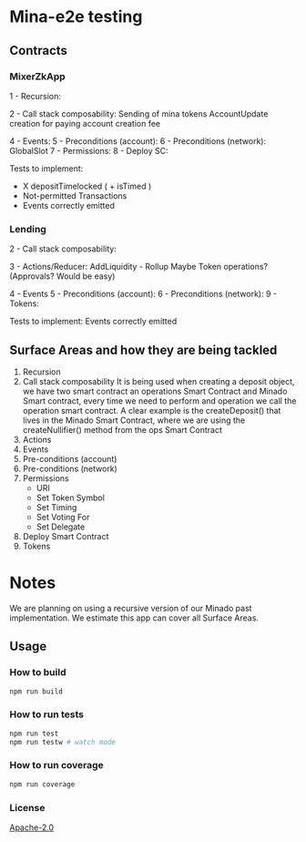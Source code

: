 # Mina-e2e testing

## Contracts

### MixerZkApp

1 - Recursion:

2 - Call stack composability:
Sending of mina tokens
AccountUpdate creation for paying account creation fee

4 - Events:
5 - Preconditions (account):
6 - Preconditions (network):
GlobalSlot
7 - Permissions:
8 - Deploy SC:

Tests to implement:

- X depositTimelocked ( + isTimed )
- Not-permitted Transactions
- Events correctly emitted

### Lending

2 - Call stack composability:

3 - Actions/Reducer:
AddLiquidity - Rollup
Maybe Token operations? (Approvals? Would be easy)

4 - Events
5 - Preconditions (account):
6 - Preconditions (network):
9 - Tokens:

Tests to implement:
Events correctly emitted

## Surface Areas and how they are being tackled

1. Recursion
2. Call stack composability
   It is being used when creating a deposit object, we have two smart contract an operations Smart Contract
   and Minado Smart contract, every time we need to perform and operation we call the operation smart contract. A clear example is the createDeposit() that lives in the Minado Smart Contract, where we are using the createNullifier() method from the ops Smart Contract
3. Actions
4. Events
5. Pre-conditions (account)
6. Pre-conditions (network)
7. Permissions
   - URI
   - Set Token Symbol
   - Set Timing
   - Set Voting For
   - Set Delegate
8. Deploy Smart Contract
9. Tokens

# Notes

We are planning on using a recursive version of our Minado past implementation. We estimate this app can cover all Surface Areas.

## Usage

### How to build

```sh
npm run build
```

### How to run tests

```sh
npm run test
npm run testw # watch mode
```

### How to run coverage

```sh
npm run coverage
```

### License

[Apache-2.0](LICENSE)
